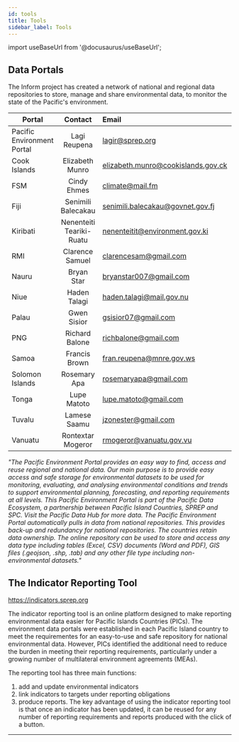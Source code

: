 ```yaml
---
id: tools
title: Tools
sidebar_label: Tools
---
```


import useBaseUrl from '@docusaurus/useBaseUrl';

## Data Portals

The Inform project has created a network of national and regional data repositories to store, manage and share environmental data, to monitor the state of the Pacific's environment.

| Portal                     |         Contact          | Email                              | URL                                     |
| -------------------------- | :----------------------: | :--------------------------------- | --------------------------------------- |
| Pacific Environment Portal |       Lagi Reupena       | lagir@sprep.org                    | <https://pacific-data.sprep.org>        |
| Cook Islands               |     Elizabeth Munro      | elizabeth.munro@cookislands.gov.ck | <https://cookislands-data.sprep.org>    |
| FSM                        |       Cindy Ehmes        | climate@mail.fm                    | <https://fsm-data.sprep.org>            |
| Fiji                       |    Senimili Balecakau    | senimili.balecakau@govnet.gov.fj   | <https://fiji-data.sprep.org>           |
| Kiribati                   | Nenenteiti Teariki-Ruatu | nenenteitit@environment.gov.ki     | <https://kiribati-data.sprep.org>       |
| RMI                        |     Clarence Samuel      | clarencesam@gmail.com              | <https://rmi-data.sprep.org>            |
| Nauru                      |        Bryan Star        | bryanstar007@gmail.com             | <https://nauru-data.sprep.org>          |
| Niue                       |       Haden Talagi       | haden.talagi@mail.gov.nu           | <https://niue-data.sprep.org>           |
| Palau                      |       Gwen Sisior        | gsisior07@gmail.com                | <https://palau-data.sprep.org>          |
| PNG                        |      Richard Balone      | richbalone@gmail.com               | <https://png-data.sprep.org>            |
| Samoa                      |      Francis Brown       | fran.reupena@mnre.gov.ws           | <https://samoa-data.sprep.org>          |
| Solomon Islands            |       Rosemary Apa       | rosemaryapa@gmail.com              | <https://solomonislands-data.sprep.org> |
| Tonga                      |       Lupe Matoto        | lupe.matoto@gmail.com              | <https://tonga-data.sprep.org>          |
| Tuvalu                     |       Lamese Saamu       | jzonester@gmail.com                | <https://tuvalu-data.sprep.org>         |
| Vanuatu                    |    Rontextar Mogeror     | rmogeror@vanuatu.gov.vu            | <https://vanuatu-data.sprep.org>        |

_"The Pacific Environment Portal provides an easy way to find, access and reuse regional and national data. Our main purpose is to provide easy access and safe storage for environmental datasets to be used for monitoring, evaluating, and analysing environmental conditions and trends to support environmental planning, forecasting, and reporting requirements at all levels. This Pacific Environment Portal is part of the Pacific Data Ecosystem, a partnership between Pacific Island Countries, SPREP and SPC. Visit the Pacific Data Hub for more data. The Pacific Environment Portal automatically pulls in data from national repositories. This provides back-up and redundancy for national repositories. The countries retain data ownership. The online repository can be used to store and access any data type including tables (Excel, CSV) documents (Word and PDF), GIS files (.geojson, .shp, .tab) and any other file type including non-environmental datasets."_

## The Indicator Reporting Tool

https://indicators.sprep.org

The indicator reporting tool is an online platform designed to make reporting environmental data easier for Pacific Islands Countries (PICs). The environment data portals were established in each Pacific Island country to meet the requirementes for an easy-to-use and safe repository for national environmental data. However, PICs identified the additional need to reduce the burden in meeting their reporting requirements, particularly under a growing number of multilateral environment agreements (MEAs).

The reporting tool has three main functions:

1. add and update environmental indicators
2. link indicators to targets under reporting obligations
3. produce reports. The key advantage of using the indicator reporting tool is that once an indicator has been updated, it can be reused for any number of reporting requirements and reports produced with the click of a button.

---
